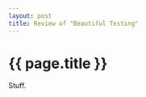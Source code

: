 ```yaml
---
layout: post
title: Review of "Beautiful Testing"
---
```


{{ page.title }}
================

Stuff.
